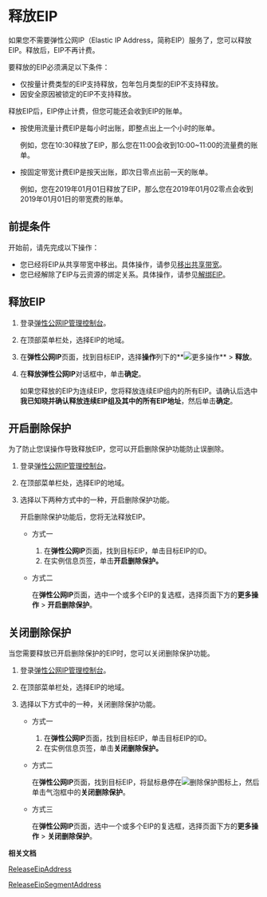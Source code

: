 # 释放EIP

如果您不需要弹性公网IP（Elastic IP Address，简称EIP）服务了，您可以释放EIP。释放后，EIP不再计费。

要释放的EIP必须满足以下条件：

-   仅按量计费类型的EIP支持释放，包年包月类型的EIP不支持释放。
-   因安全原因被锁定的EIP不支持释放。

释放EIP后，EIP停止计费，但您可能还会收到EIP的账单。

-   按使用流量计费EIP是每小时出账，即整点出上一个小时的账单。

    例如，您在10:30释放了EIP，那么您在11:00会收到10:00~11:00的流量费的账单。

-   按固定带宽计费EIP是按天出账，即次日零点出前一天的账单。

    例如，您在2019年01月01日释放了EIP，那么您在2019年01月02零点会收到2019年01月01日的带宽费的账单。


## 前提条件

开始前，请先完成以下操作：

-   您已经将EIP从共享带宽中移出。具体操作，请参见[移出共享带宽](/intl.zh-CN/用户指南/管理按量计费实例/移出共享带宽.md)。
-   您已经解除了EIP与云资源的绑定关系。具体操作，请参见[解绑EIP](/intl.zh-CN/用户指南/解绑EIP.md)。

## 释放EIP

1.  登录[弹性公网IP管理控制台](https://vpc.console.aliyun.com/eip)。

2.  在顶部菜单栏处，选择EIP的地域。

3.  在**弹性公网IP**页面，找到目标EIP，选择**操作**列下的**![更多操作](https://static-aliyun-doc.oss-accelerate.aliyuncs.com/assets/img/zh-CN/3782129951/p140904.png)** \> **释放**。

4.  在**释放弹性公网IP**对话框中，单击**确定**。

    如果您释放的EIP为连续EIP，您将释放连续EIP组内的所有EIP。请确认后选中**我已知晓并确认释放连续EIP组及其中的所有EIP地址**，然后单击**确定**。


## 开启删除保护

为了防止您误操作导致释放EIP，您可以开启删除保护功能防止误删除。

1.  登录[弹性公网IP管理控制台](https://vpc.console.aliyun.com/eip)。

2.  在顶部菜单栏处，选择EIP的地域。

3.  选择以下两种方式中的一种，开启删除保护功能。

    开启删除保护功能后，您将无法释放EIP。

    -   方式一
        1.  在**弹性公网IP**页面，找到目标EIP，单击目标EIP的ID。
        2.  在实例信息页签，单击**开启删除保护。**
    -   方式二

        在**弹性公网IP**页面，选中一个或多个EIP的复选框，选择页面下方的**更多操作** \> **开启删除保护**。


## 关闭删除保护

当您需要释放已开启删除保护的EIP时，您可以关闭删除保护功能。

1.  登录[弹性公网IP管理控制台](https://vpc.console.aliyun.com/eip)。

2.  在顶部菜单栏处，选择EIP的地域。

3.  选择以下方式中的一种，关闭删除保护功能。

    -   方式一
        1.  在**弹性公网IP**页面，找到目标EIP，单击目标EIP的ID。
        2.  在实例信息页签，单击**关闭删除保护。**
    -   方式二

        在**弹性公网IP**页面，找到目标EIP，将鼠标悬停在![删除保护](https://static-aliyun-doc.oss-accelerate.aliyuncs.com/assets/img/zh-CN/6250239061/p208122.png)图标上，然后单击气泡框中的**关闭删除保护**。

    -   方式三

        在**弹性公网IP**页面，选中一个或多个EIP的复选框，选择页面下方的**更多操作** \> **关闭删除保护**。


**相关文档**  


[ReleaseEipAddress](/intl.zh-CN/API参考/弹性公网IP/ReleaseEipAddress.md)

[ReleaseEipSegmentAddress](/intl.zh-CN/API参考/弹性公网IP/ReleaseEipSegmentAddress.md)

